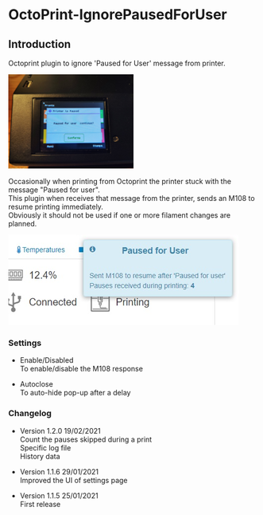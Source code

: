 # OctoPrint-IgnorePausedForUser

## Introduction

Octoprint plugin to ignore 'Paused for User' message from printer.  

<img src="imgs/pausedForUser.jpg" alt="Pause message" width="50%" />

Occasionally when printing from Octoprint the printer stuck with the message "Paused for user".  
This plugin when receives that message from the printer, sends an M108 to resume printing immediately.  
Obviously it should not be used if one or more filament changes are planned.  

![screenshot](imgs/screenshot.jpg)  

### Settings

* Enable/Disabled  
To enable/disable the M108 response  

* Autoclose  
To auto-hide pop-up after a delay

### Changelog

* Version 1.2.0 19/02/2021  
Count the pauses skipped during a print  
Specific log file  
History data  

* Version 1.1.6 29/01/2021  
Improved the UI of settings page

* Version 1.1.5 25/01/2021  
First release
